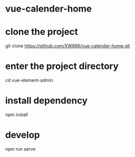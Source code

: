 # vue-calender-home
# clone the project
git clone https://github.com/XW666/vue-calender-home.git

# enter the project directory
cd vue-element-admin

# install dependency
npm install

# develop
npm run serve

